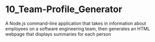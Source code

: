 # 10_Team-Profile_Generator
A Node.js command-line application that takes in information about employees on a software engineering team, then generates an HTML webpage that displays summaries for each person
